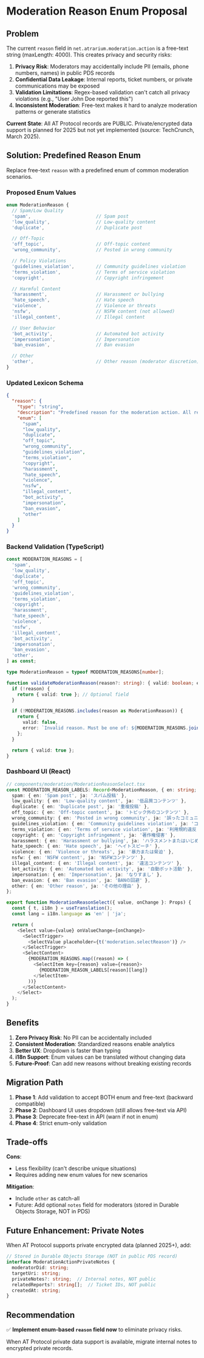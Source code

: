 # Moderation Reason Enum Proposal

## Problem

The current `reason` field in `net.atrarium.moderation.action` is a free-text string (maxLength: 4000). This creates privacy and security risks:

1. **Privacy Risk**: Moderators may accidentally include PII (emails, phone numbers, names) in public PDS records
2. **Confidential Data Leakage**: Internal reports, ticket numbers, or private communications may be exposed
3. **Validation Limitations**: Regex-based validation can't catch all privacy violations (e.g., "User John Doe reported this")
4. **Inconsistent Moderation**: Free-text makes it hard to analyze moderation patterns or generate statistics

**Current State**: All AT Protocol records are PUBLIC. Private/encrypted data support is planned for 2025 but not yet implemented (source: TechCrunch, March 2025).

## Solution: Predefined Reason Enum

Replace free-text `reason` with a predefined enum of common moderation scenarios.

### Proposed Enum Values

```typescript
enum ModerationReason {
  // Spam/Low Quality
  'spam',                        // Spam post
  'low_quality',                 // Low-quality content
  'duplicate',                   // Duplicate post

  // Off-Topic
  'off_topic',                   // Off-topic content
  'wrong_community',             // Posted in wrong community

  // Policy Violations
  'guidelines_violation',        // Community guidelines violation
  'terms_violation',             // Terms of service violation
  'copyright',                   // Copyright infringement

  // Harmful Content
  'harassment',                  // Harassment or bullying
  'hate_speech',                 // Hate speech
  'violence',                    // Violence or threats
  'nsfw',                        // NSFW content (not allowed)
  'illegal_content',             // Illegal content

  // User Behavior
  'bot_activity',                // Automated bot activity
  'impersonation',               // Impersonation
  'ban_evasion',                 // Ban evasion

  // Other
  'other',                       // Other reason (moderator discretion)
}
```

### Updated Lexicon Schema

```json
{
  "reason": {
    "type": "string",
    "description": "Predefined reason for the moderation action. All reasons are PUBLIC and logged in the moderator's PDS.",
    "enum": [
      "spam",
      "low_quality",
      "duplicate",
      "off_topic",
      "wrong_community",
      "guidelines_violation",
      "terms_violation",
      "copyright",
      "harassment",
      "hate_speech",
      "violence",
      "nsfw",
      "illegal_content",
      "bot_activity",
      "impersonation",
      "ban_evasion",
      "other"
    ]
  }
}
```

### Backend Validation (TypeScript)

```typescript
const MODERATION_REASONS = [
  'spam',
  'low_quality',
  'duplicate',
  'off_topic',
  'wrong_community',
  'guidelines_violation',
  'terms_violation',
  'copyright',
  'harassment',
  'hate_speech',
  'violence',
  'nsfw',
  'illegal_content',
  'bot_activity',
  'impersonation',
  'ban_evasion',
  'other',
] as const;

type ModerationReason = typeof MODERATION_REASONS[number];

function validateModerationReason(reason?: string): { valid: boolean; error?: string } {
  if (!reason) {
    return { valid: true }; // Optional field
  }

  if (!MODERATION_REASONS.includes(reason as ModerationReason)) {
    return {
      valid: false,
      error: `Invalid reason. Must be one of: ${MODERATION_REASONS.join(', ')}`,
    };
  }

  return { valid: true };
}
```

### Dashboard UI (React)

```typescript
// components/moderation/ModerationReasonSelect.tsx
const MODERATION_REASON_LABELS: Record<ModerationReason, { en: string; ja: string }> = {
  spam: { en: 'Spam post', ja: 'スパム投稿' },
  low_quality: { en: 'Low-quality content', ja: '低品質コンテンツ' },
  duplicate: { en: 'Duplicate post', ja: '重複投稿' },
  off_topic: { en: 'Off-topic content', ja: 'トピック外のコンテンツ' },
  wrong_community: { en: 'Posted in wrong community', ja: '誤ったコミュニティへの投稿' },
  guidelines_violation: { en: 'Community guidelines violation', ja: 'コミュニティガイドライン違反' },
  terms_violation: { en: 'Terms of service violation', ja: '利用規約違反' },
  copyright: { en: 'Copyright infringement', ja: '著作権侵害' },
  harassment: { en: 'Harassment or bullying', ja: 'ハラスメントまたはいじめ' },
  hate_speech: { en: 'Hate speech', ja: 'ヘイトスピーチ' },
  violence: { en: 'Violence or threats', ja: '暴力または脅迫' },
  nsfw: { en: 'NSFW content', ja: 'NSFWコンテンツ' },
  illegal_content: { en: 'Illegal content', ja: '違法コンテンツ' },
  bot_activity: { en: 'Automated bot activity', ja: '自動ボット活動' },
  impersonation: { en: 'Impersonation', ja: 'なりすまし' },
  ban_evasion: { en: 'Ban evasion', ja: 'BANの回避' },
  other: { en: 'Other reason', ja: 'その他の理由' },
};

export function ModerationReasonSelect({ value, onChange }: Props) {
  const { t, i18n } = useTranslation();
  const lang = i18n.language as 'en' | 'ja';

  return (
    <Select value={value} onValueChange={onChange}>
      <SelectTrigger>
        <SelectValue placeholder={t('moderation.selectReason')} />
      </SelectTrigger>
      <SelectContent>
        {MODERATION_REASONS.map((reason) => (
          <SelectItem key={reason} value={reason}>
            {MODERATION_REASON_LABELS[reason][lang]}
          </SelectItem>
        ))}
      </SelectContent>
    </Select>
  );
}
```

## Benefits

1. **Zero Privacy Risk**: No PII can be accidentally included
2. **Consistent Moderation**: Standardized reasons enable analytics
3. **Better UX**: Dropdown is faster than typing
4. **i18n Support**: Enum values can be translated without changing data
5. **Future-Proof**: Can add new reasons without breaking existing records

## Migration Path

1. **Phase 1**: Add validation to accept BOTH enum and free-text (backward compatible)
2. **Phase 2**: Dashboard UI uses dropdown (still allows free-text via API)
3. **Phase 3**: Deprecate free-text in API (warn if not in enum)
4. **Phase 4**: Strict enum-only validation

## Trade-offs

**Cons**:
- Less flexibility (can't describe unique situations)
- Requires adding new enum values for new scenarios

**Mitigation**:
- Include `other` as catch-all
- Future: Add optional `notes` field for moderators (stored in Durable Objects Storage, NOT in PDS)

## Future Enhancement: Private Notes

When AT Protocol supports private encrypted data (planned 2025+), add:

```typescript
// Stored in Durable Objects Storage (NOT in public PDS record)
interface ModerationActionPrivateNotes {
  moderatorDid: string;
  targetUri: string;
  privateNotes?: string;  // Internal notes, NOT public
  relatedReports?: string[];  // Ticket IDs, NOT public
  createdAt: string;
}
```

## Recommendation

✅ **Implement enum-based `reason` field now** to eliminate privacy risks.

When AT Protocol private data support is available, migrate internal notes to encrypted private records.
